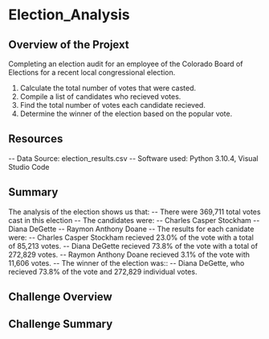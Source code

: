 # Election_Analysis

## Overview of the Projext
Completing an election audit for an employee of the Colorado Board of Elections for a recent local congressional election.

1. Calculate the total number of votes that were casted.
2. Compile a list of candidates who recieved votes.
3. Find the total number of votes each candidate recieved.
4. Determine the winner of the election based on the popular vote.

## Resources
-- Data Source: election_results.csv
-- Software used: Python 3.10.4, Visual Studio Code

## Summary
The analysis of the election shows us that:
-- There were 369,711 total votes cast in this election
-- The candidates were:
     -- Charles Casper Stockham
     -- Diana DeGette
     -- Raymon Anthony Doane
-- The results for each canidate were:
     -- Charles Casper Stockham recieved 23.0% of the vote with a total of 85,213 votes.
     -- Diana DeGette recieved 73.8% of the vote with a total of 272,829 votes.
     -- Raymon Anthony Doane recieved 3.1% of the vote with 11,606 votes.
-- The winner of the election was::
     -- Diana DeGette, who recieved 73.8% of the vote and 272,829 individual votes.

## Challenge Overview

## Challenge Summary
